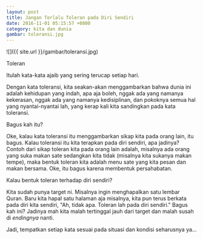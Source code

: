 ```yaml
---
layout: post
title: Jangan Terlalu Toleran pada Diri Sendiri
date: 2016-11-01 05:15:57 +0800
category: kita dan dunia
gambar: toleransi.jpg
---
```


![]({{ site.url }}/gambar/toleransi.jpg)

Toleran

Itulah kata-kata ajaib yang sering terucap setiap hari.

Dengan kata toleransi, kita seakan-akan menggambarkan bahwa dunia ini adalah kehidupan yang indah, apa aja boleh, nggak ada yang namanya kekerasan, nggak ada yang namanya kedisiplinan, dan pokoknya semua hal yang nyantai-nyantai lah, yang kerap kali kita sandingkan pada kata toleransi.

Bagus kah itu?

<!-- more -->

Oke, kalau kata toleransi itu menggambarkan sikap kita pada orang lain, itu bagus. Kalau toleransi itu kita terapkan pada diri sendiri, apa jadinya? Contoh dari sikap toleran kita pada orang lain adalah, misalnya ada orang yang suka makan sate sedangkan kita tidak (misalnya kita sukanya makan tempe), maka bentuk toleran kita adalah menu sate yang kita pesan dan makan bersama. Oke, itu bagus karena membentuk persahabatan.

Kalau bentuk toleran terhadap diri sendiri?

Kita sudah punya target ni. Misalnya ingin menghapalkan satu lembar Quran. Baru kita hapal satu halaman aja misalnya, kita pun terus berkata pada diri kita sendiri, "Ah, tidak apa. Toleran lah pada diri sendiri." Bagus kah ini? Jadinya mah kita malah tertinggal jauh dari target dan malah susah di _endingnya_ nanti.

Jadi, tempatkan setiap kata sesuai pada situasi dan kondisi seharusnya ya...